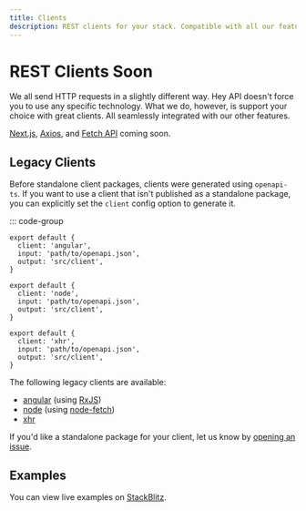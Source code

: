 ```yaml
---
title: Clients
description: REST clients for your stack. Compatible with all our features.
---
```


# REST Clients <span class="soon">Soon</span>

We all send HTTP requests in a slightly different way. Hey API doesn't force you to use any specific technology. What we do, however, is support your choice with great clients. All seamlessly integrated with our other features.

[Next.js](https://nextjs.org/), [Axios](https://axios-http.com/), and [Fetch API](https://developer.mozilla.org/docs/Web/API/Fetch_API) coming soon.

## Legacy Clients

Before standalone client packages, clients were generated using `openapi-ts`. If you want to use a client that isn't published as a standalone package, you can explicitly set the `client` config option to generate it.

::: code-group

```js{2} [angular]
export default {
  client: 'angular',
  input: 'path/to/openapi.json',
  output: 'src/client',
}
```

```js{2} [node]
export default {
  client: 'node',
  input: 'path/to/openapi.json',
  output: 'src/client',
}
```

```js{2} [xhr]
export default {
  client: 'xhr',
  input: 'path/to/openapi.json',
  output: 'src/client',
}
```

The following legacy clients are available:

- [angular](https://angular.io/) (using [RxJS](https://rxjs.dev/))
- [node](https://nodejs.org/) (using [node-fetch](https://www.npmjs.com/package/node-fetch))
- [xhr](https://developer.mozilla.org/docs/Web/API/XMLHttpRequest)

If you'd like a standalone package for your client, let us know by [opening an issue](https://github.com/hey-api/openapi-ts/issues).

## Examples

You can view live examples on [StackBlitz](https://stackblitz.com/orgs/github/hey-api/collections/openapi-ts-examples).

